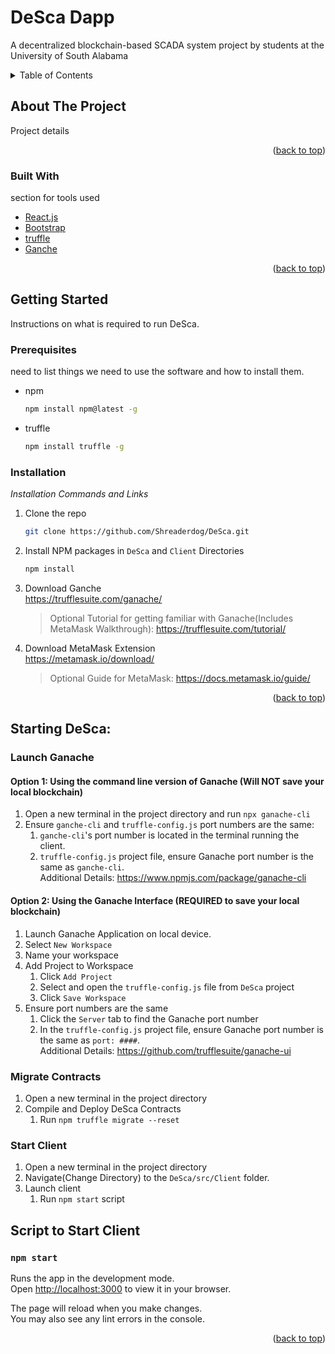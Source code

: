 <div id="top"></div>

# DeSca Dapp

A decentralized blockchain-based SCADA system project by students at the University of South Alabama

<!-- TABLE OF CONTENTS -->
<details>
  <summary>Table of Contents</summary>
  <ol>
    <li>
      <a href="#about-the-project">About The Project</a>
      <ul>
        <li><a href="#built-with">Built With</a></li>
      </ul>
    </li>
    <li>
      <a href="#getting-started">Getting Started</a>
      <ul>
        <li><a href="#prerequisites">Prerequisites</a></li>
        <li><a href="#installation">Installation</a></li>
      </ul>
    </li>
    <li><a href="#startingdesca">Starting DeSca</a></li>
  </ol>
</details>



<!-- ABOUT THE PROJECT -->
## About The Project

Project details

<p align="right">(<a href="#top">back to top</a>)</p>



### Built With

section for tools used

* [React.js](https://reactjs.org/)
* [Bootstrap](https://getbootstrap.com)
* [truffle](https://trufflesuite.com/truffle/)
* [Ganche](https://trufflesuite.com/ganache/)


<p align="right">(<a href="#top">back to top</a>)</p>


<!-- GETTING STARTED -->
## Getting Started

Instructions on what is required to run DeSca.

### Prerequisites

need to list things we need to use the software and how to install them.

* npm
  ```sh
  npm install npm@latest -g
  ```
* truffle
  ```sh
  npm install truffle -g
  ```

### Installation

_Installation Commands and Links_

1. Clone the repo
   ```sh
   git clone https://github.com/Shreaderdog/DeSca.git
   ```
2. Install NPM packages in `DeSca` and `Client` Directories
   ```sh
   npm install
   ```
3. Download Ganche <br>
    <https://trufflesuite.com/ganache/>
    > Optional Tutorial for getting familiar with Ganache(Includes MetaMask Walkthrough): <https://trufflesuite.com/tutorial/>
    
4. Download MetaMask Extension <br>
    <https://metamask.io/download/>
    > Optional Guide for MetaMask: <https://docs.metamask.io/guide/>
   

<p align="right">(<a href="#top">back to top</a>)</p>



<!-- USAGE EXAMPLES -->
## Starting DeSca:
### Launch Ganache
#### Option 1: Using the command line version of Ganache (Will NOT save your local blockchain)
1. Open a new terminal in the project directory and run `npx ganache-cli`  
2. Ensure `ganche-cli` and `truffle-config.js` port numbers are the same:
    1. `ganche-cli`'s port number is located in the terminal running the client.
    2. `truffle-config.js` project file, ensure Ganache port number is the same as `ganche-cli`.<br>
    Additional Details: <https://www.npmjs.com/package/ganache-cli>

#### Option 2: Using the Ganache Interface (REQUIRED to save your local blockchain)
1. Launch Ganache Application on local device.
2. Select `New Workspace`
3. Name your workspace
4. Add Project to Workspace
    1. Click `Add Project`
    2. Select and open the `truffle-config.js` file from `DeSca` project
    3. Click `Save Workspace`
5. Ensure port numbers are the same
    1. Click the `Server` tab to find the Ganache port number
    2. In the `truffle-config.js` project file, ensure Ganache port number is the same as `port: ####`.<br>
    Additional Details: <https://github.com/trufflesuite/ganache-ui>

### Migrate Contracts
1. Open a new terminal in the project directory
2. Compile and Deploy DeSca Contracts
    1. Run ```npm truffle migrate --reset```

### Start Client
1. Open a new terminal in the project directory
2. Navigate(Change Directory) to the `DeSca/src/Client` folder.
3. Launch client
    1. Run `npm start` script

## Script to Start Client

### `npm start`

Runs the app in the development mode.\
Open [http://localhost:3000](http://localhost:3000) to view it in your browser.

The page will reload when you make changes.\
You may also see any lint errors in the console.

<p align="right">(<a href="#top">back to top</a>)</p>
